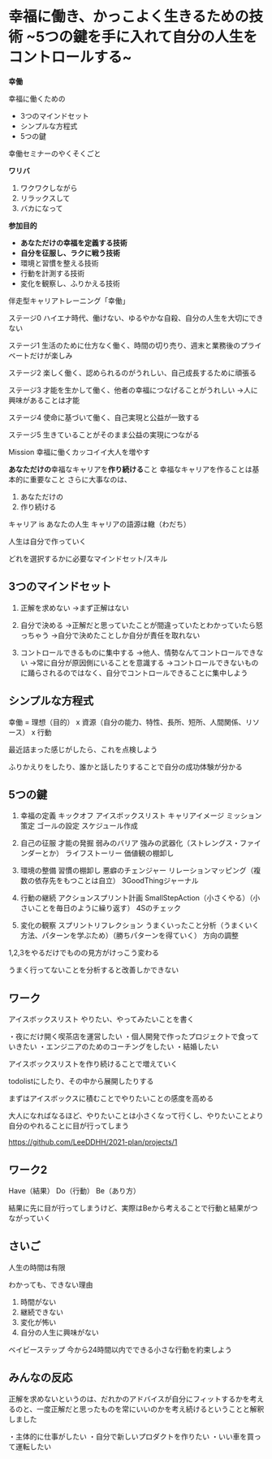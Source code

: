 # 幸福に働き、かっこよく生きるための技術 ~5つの鍵を手に入れて自分の人生をコントロールする~

**幸働**

幸福に働くための

- 3つのマインドセット
- シンプルな方程式
- 5つの鍵

幸働セミナーのやくそくごと

**ワリバ**

1. ワクワクしながら
2. リラックスして
3. バカになって

**参加目的**

- **あなただけの幸福を定義する技術**
- **自分を征服し、ラクに戦う技術**
- 環境と習慣を整える技術
- 行動を計測する技術
- 変化を観察し、ふりかえる技術

伴走型キャリアトレーニング「幸働」

ステージ0
ハイエナ時代、働けない、ゆるやかな自殺、自分の人生を大切にできない

ステージ1
生活のために仕方なく働く、時間の切り売り、週末と業務後のプライベートだけが楽しみ

ステージ2
楽しく働く、認められるのがうれしい、自己成長するために頑張る

ステージ3
才能を生かして働く、他者の幸福につなげることがうれしい
→人に興味があることは才能

ステージ4
使命に基づいて働く、自己実現と公益が一致する

ステージ5
生きていることがそのまま公益の実現につながる

Mission
幸福に働くカッコイイ大人を増やす

**あなただけの**幸福なキャリアを**作り続ける**こと
幸福なキャリアを作ることは基本的に重要なこと
さらに大事なのは、
1. あなただけの
2. 作り続ける

キャリア is あなたの人生
キャリアの語源は轍（わだち）

人生は自分で作っていく

どれを選択するかに必要なマインドセット/スキル

## 3つのマインドセット

1. 正解を求めない
→まず正解はない

2. 自分で決める
→正解だと思っていたことが間違っていたとわかっていたら怒っちゃう
→自分で決めたことしか自分が責任を取れない

3. コントロールできるものに集中する
→他人、情勢なんてコントロールできない
→常に自分が原因側にいることを意識する
→コントロールできないものに踊らされるのではなく、自分でコントロールできることに集中しよう

## シンプルな方程式

幸働 = 理想（目的） x 資源（自分の能力、特性、長所、短所、人間関係、リソース） x 行動

最近詰まった感じがしたら、これを点検しよう

ふりかえりをしたり、誰かと話したりすることで自分の成功体験が分かる

## 5つの鍵

1. 幸福の定義
キックオフ
アイスボックスリスト
キャリアイメージ
ミッション策定
ゴールの設定
スケジュール作成

2. 自己の征服
才能の発掘
弱みのバリア
強みの武器化（ストレングス・ファインダーとか）
ライフストーリー
価値観の棚卸し

3. 環境の整備
習慣の棚卸し
悪癖のチェンジャー
リレーションマッピング（複数の依存先をもつことは自立）
3GoodThingジャーナル

4. 行動の継続
アクションスプリント計画
SmallStepAction（小さくやる）（小さいことを毎日のように繰り返す）
4Sのチェック

5. 変化の観察
スプリントリフレクション
うまくいったこと分析（うまくいく方法、パターンを学ぶため）（勝ちパターンを得ていく）
方向の調整

1,2,3をやるだけでものの見方がけっこう変わる

うまく行ってないことを分析すると改善しかできない


## ワーク

アイスボックスリスト
やりたい、やってみたいことを書く

・夜にだけ開く喫茶店を運営したい
・個人開発で作ったプロジェクトで食っていきたい
・エンジニアのためのコーチングをしたい
・結婚したい

アイスボックスリストを作り続けることで増えていく

todolistにしたり、その中から展開したりする

まずはアイスボックスに積むことでやりたいことの感度を高める

大人になればなるほど、やりたいことは小さくなって行くし、やりたいことより自分のやれることに目が行ってしまう

https://github.com/LeeDDHH/2021-plan/projects/1

## ワーク2

Have（結果）
Do（行動）
Be（あり方）

結果に先に目が行ってしまうけど、実際はBeから考えることで行動と結果がつながっていく

## さいご

人生の時間は有限

わかっても、できない理由

1. 時間がない
2. 継続できない
3. 変化が怖い
4. 自分の人生に興味がない


ベイビーステップ
今から24時間以内でできる小さな行動を約束しよう


## みんなの反応

正解を求めないというのは、だれかのアドバイスが自分にフィットするかを考えるのと、一度正解だと思ったものを常にいいのかを考え続けるということと解釈しました

・主体的に仕事がしたい
・自分で新しいプロダクトを作りたい
・いい車を買って運転したい
